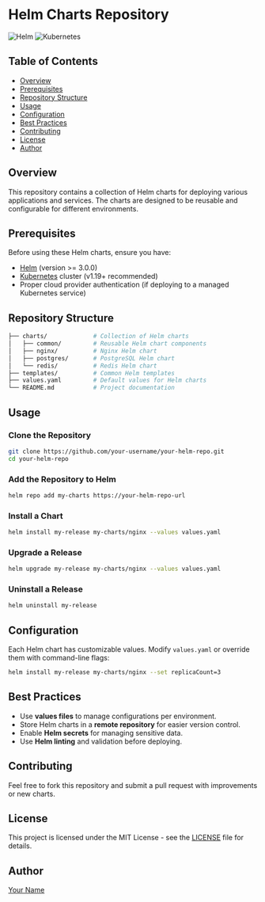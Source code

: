 # Helm Charts Repository

![Helm](https://img.shields.io/badge/Helm-3.0%2B-blue)
![Kubernetes](https://img.shields.io/badge/Kubernetes-1.19%2B-blue)

## Table of Contents
- [Overview](#overview)
- [Prerequisites](#prerequisites)
- [Repository Structure](#repository-structure)
- [Usage](#usage)
- [Configuration](#configuration)
- [Best Practices](#best-practices)
- [Contributing](#contributing)
- [License](#license)
- [Author](#author)

## Overview
This repository contains a collection of Helm charts for deploying various applications and services. The charts are designed to be reusable and configurable for different environments.

## Prerequisites
Before using these Helm charts, ensure you have:

- [Helm](https://helm.sh/docs/intro/install/) (version >= 3.0.0)
- [Kubernetes](https://kubernetes.io/docs/home/) cluster (v1.19+ recommended)
- Proper cloud provider authentication (if deploying to a managed Kubernetes service)

## Repository Structure
```bash
├── charts/             # Collection of Helm charts
│   ├── common/         # Reusable Helm chart components
│   ├── nginx/          # Nginx Helm chart
│   ├── postgres/       # PostgreSQL Helm chart
│   └── redis/          # Redis Helm chart
├── templates/          # Common Helm templates
├── values.yaml         # Default values for Helm charts
└── README.md           # Project documentation
```

## Usage
### Clone the Repository
```sh
git clone https://github.com/your-username/your-helm-repo.git
cd your-helm-repo
```

### Add the Repository to Helm
```sh
helm repo add my-charts https://your-helm-repo-url
```

### Install a Chart
```sh
helm install my-release my-charts/nginx --values values.yaml
```

### Upgrade a Release
```sh
helm upgrade my-release my-charts/nginx --values values.yaml
```

### Uninstall a Release
```sh
helm uninstall my-release
```

## Configuration
Each Helm chart has customizable values. Modify `values.yaml` or override them with command-line flags:
```sh
helm install my-release my-charts/nginx --set replicaCount=3
```

## Best Practices
- Use **values files** to manage configurations per environment.
- Store Helm charts in a **remote repository** for easier version control.
- Enable **Helm secrets** for managing sensitive data.
- Use **Helm linting** and validation before deploying.

## Contributing
Feel free to fork this repository and submit a pull request with improvements or new charts.

## License
This project is licensed under the MIT License - see the [LICENSE](LICENSE) file for details.

## Author
[Your Name](https://github.com/your-username)

